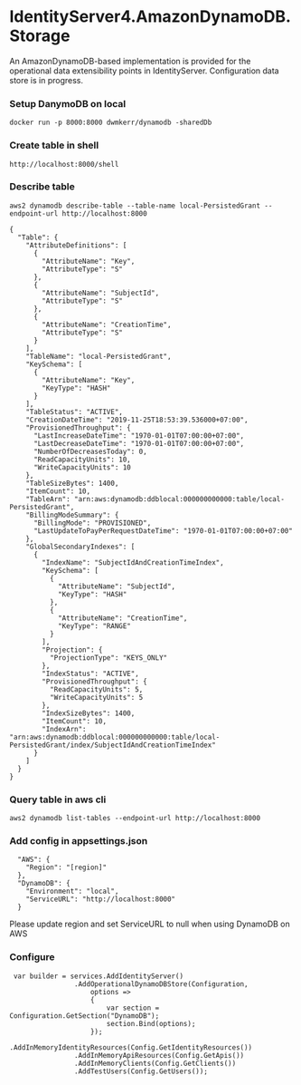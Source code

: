 # IdentityServer4.AmazonDynamoDB.Storage
An AmazonDynamoDB-based implementation is provided for the operational data extensibility points in IdentityServer.
Configuration data store is in progress.

### Setup DanymoDB on local
```
docker run -p 8000:8000 dwmkerr/dynamodb -sharedDb
```

### Create table in shell
```
http://localhost:8000/shell
```

### Describe table 
```
aws2 dynamodb describe-table --table-name local-PersistedGrant --endpoint-url http://localhost:8000
```

```
{
  "Table": {
    "AttributeDefinitions": [
      {
        "AttributeName": "Key",
        "AttributeType": "S"
      },
      {
        "AttributeName": "SubjectId",
        "AttributeType": "S"
      },
      {
        "AttributeName": "CreationTime",
        "AttributeType": "S"
      }
    ],
    "TableName": "local-PersistedGrant",
    "KeySchema": [
      {
        "AttributeName": "Key",
        "KeyType": "HASH"
      }
    ],
    "TableStatus": "ACTIVE",
    "CreationDateTime": "2019-11-25T18:53:39.536000+07:00",
    "ProvisionedThroughput": {
      "LastIncreaseDateTime": "1970-01-01T07:00:00+07:00",
      "LastDecreaseDateTime": "1970-01-01T07:00:00+07:00",
      "NumberOfDecreasesToday": 0,
      "ReadCapacityUnits": 10,
      "WriteCapacityUnits": 10
    },
    "TableSizeBytes": 1400,
    "ItemCount": 10,
    "TableArn": "arn:aws:dynamodb:ddblocal:000000000000:table/local-PersistedGrant",
    "BillingModeSummary": {
      "BillingMode": "PROVISIONED",
      "LastUpdateToPayPerRequestDateTime": "1970-01-01T07:00:00+07:00"
    },
    "GlobalSecondaryIndexes": [
      {
        "IndexName": "SubjectIdAndCreationTimeIndex",
        "KeySchema": [
          {
            "AttributeName": "SubjectId",
            "KeyType": "HASH"
          },
          {
            "AttributeName": "CreationTime",
            "KeyType": "RANGE"
          }
        ],
        "Projection": {
          "ProjectionType": "KEYS_ONLY"
        },
        "IndexStatus": "ACTIVE",
        "ProvisionedThroughput": {
          "ReadCapacityUnits": 5,
          "WriteCapacityUnits": 5
        },
        "IndexSizeBytes": 1400,
        "ItemCount": 10,
        "IndexArn": "arn:aws:dynamodb:ddblocal:000000000000:table/local-PersistedGrant/index/SubjectIdAndCreationTimeIndex"
      }
    ]
  }
}
```


### Query table in aws cli
```
aws2 dynamodb list-tables --endpoint-url http://localhost:8000
```

### Add config in appsettings.json
```
  "AWS": {
    "Region": "[region]"
  },
  "DynamoDB": {
    "Environment": "local",
    "ServiceURL": "http://localhost:8000"
  }

```

Please update region and set ServiceURL to null when using DynamoDB on AWS

### Configure
```
 var builder = services.AddIdentityServer()
                .AddOperationalDynamoDBStore(Configuration,
                    options =>
                    {
                        var section = Configuration.GetSection("DynamoDB");
                        section.Bind(options);
                    });
                .AddInMemoryIdentityResources(Config.GetIdentityResources())
                .AddInMemoryApiResources(Config.GetApis())
                .AddInMemoryClients(Config.GetClients())
                .AddTestUsers(Config.GetUsers());

```
